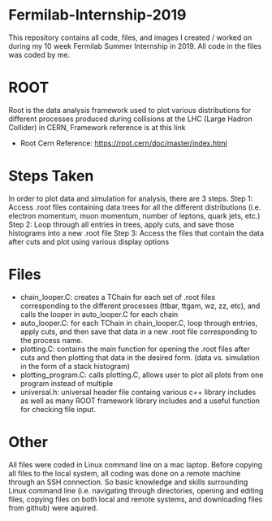 # Fermilab-Internship-2019
This repository contains all code, files, and images I created / worked on during my 10 week Fermilab Summer Internship in 2019. All code in the files was coded by me.

# ROOT
Root is the data analysis framework used to plot various distributions for different processes produced during collisions at the LHC (Large Hadron Collider) in CERN, Framework reference is at this link
  - Root Cern Reference: https://root.cern/doc/master/index.html

# Steps Taken
In order to plot data and simulation for analysis, there are 3 steps.
Step 1: Access .root files containing data trees for all the different distributions (i.e. electron momentum, muon momentum, number of leptons, quark jets, etc.)
Step 2: Loop through all entries in trees, apply cuts, and save those histograms into a new .root file
Step 3: Access the files that contain the data after cuts and plot using various display options

# Files
  - chain_looper.C: creates a TChain for each set of .root files corresponding to the different processes (ttbar, ttgam, wz, zz,       etc), and calls the looper in auto_looper.C for each chain
  - auto_looper.C: for each TChain in chain_looper.C, loop through entries, apply cuts, and then save that data in a new .root file corresponding to the process name.
  - plotting.C: contains the main function for opening the .root files after cuts and then plotting that data in the desired form. (data vs. simulation in the form of a stack histogram)
  - plotting_program.C: calls plotting.C, allows user to plot all plots from one program instead of multiple
  - universal.h: universal header file containg various c++ library includes as well as many ROOT framework library includes and a useful function for checking file input.
  
# Other
All files were coded in Linux command line on a mac laptop. Before copying all files to the local system, all coding was done on a remote machine through an SSH connection. So basic knowledge and skills surrounding Linux command line (i.e. navigating through directories, opening and editing files, copying files on both local and remote systems, and downloading files from github) were aquired.

